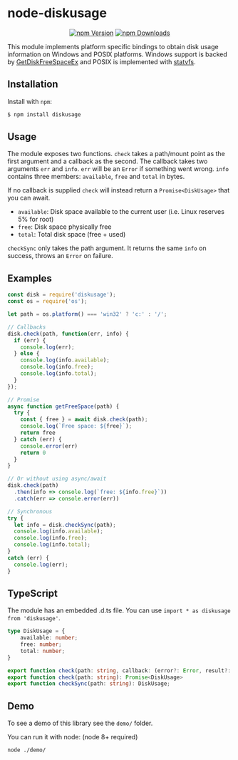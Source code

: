 node-diskusage
==============

<p align="center">
  <a href="https://www.npmjs.com/package/diskusage"><img src="https://img.shields.io/npm/v/diskusage.svg" alt="npm Version" title="npm Version" /></a>
  <a href="https://npm-stat.com/charts.html?package=diskusage"><img src="https://img.shields.io/npm/dw/diskusage.svg" alt="npm Downloads" title="npm Downloads" /></a>
</p>

This module implements platform specific bindings to obtain disk usage information on Windows and POSIX platforms. Windows support is backed by [GetDiskFreeSpaceEx](http://msdn.microsoft.com/en-us/library/windows/desktop/aa364937/) and POSIX is implemented with [statvfs](http://www.freebsd.org/cgi/man.cgi?query=statvfs).

Installation
------------

Install with `npm`:

``` bash
$ npm install diskusage
```

Usage
--------

The module exposes two functions. `check` takes a path/mount point as the first argument and a callback as the second. The callback takes two arguments `err` and `info`. `err` will be an `Error` if something went wrong. `info` contains three members: `available`, `free` and `total` in bytes.

If no callback is supplied `check` will instead return a `Promise<DiskUsage>` that you can await.

- `available`: Disk space available to the current user (i.e. Linux reserves 5% for root)
- `free`: Disk space physically free
- `total`: Total disk space (free + used)

`checkSync` only takes the path argument. It returns the same `info` on success, throws an `Error` on failure.

Examples
--------

``` js
const disk = require('diskusage');
const os = require('os');

let path = os.platform() === 'win32' ? 'c:' : '/';

// Callbacks
disk.check(path, function(err, info) {
  if (err) {
    console.log(err);
  } else {
    console.log(info.available);
    console.log(info.free);
    console.log(info.total);
  }
});

// Promise
async function getFreeSpace(path) {
  try {
    const { free } = await disk.check(path);
    console.log(`Free space: ${free}`);
    return free
  } catch (err) {
    console.error(err)
    return 0
  }
}

// Or without using async/await
disk.check(path)
  .then(info => console.log(`free: ${info.free}`))
  .catch(err => console.error(err))

// Synchronous
try {
  let info = disk.checkSync(path);
  console.log(info.available);
  console.log(info.free);
  console.log(info.total);
}
catch (err) {
  console.log(err);
}
```

TypeScript
----------

The module has an embedded .d.ts file. You can use `import * as diskusage from 'diskusage'`.

```ts
type DiskUsage = {
    available: number;
    free: number;
    total: number;
}

export function check(path: string, callback: (error?: Error, result?: DiskUsage) => void): void;
export function check(path: string): Promise<DiskUsage>
export function checkSync(path: string): DiskUsage;
```

Demo
----

To see a demo of this library see the `demo/` folder.

You can run it with node: (node 8+ required)

```bash
node ./demo/
```
